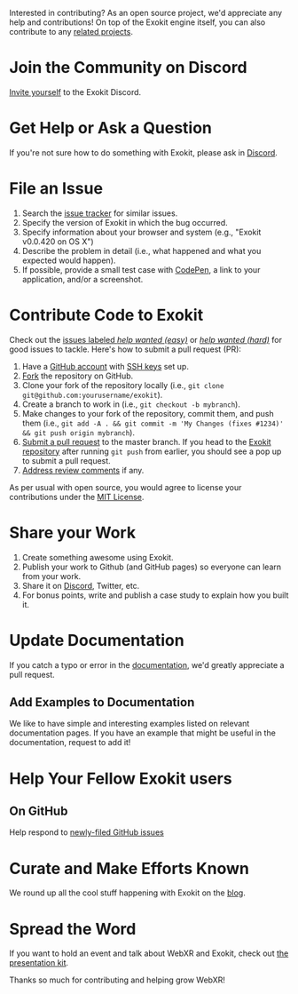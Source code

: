 
Interested in contributing? As an open source project, we'd appreciate any help
and contributions! On top of the Exokit engine itself, you can also
contribute to any [related projects](https://github.com/exokitxr).


# Join the Community on Discord 

[Invite yourself](https://discord.gg/Apk6cZN) to the Exokit Discord.

# Get Help or Ask a Question

If you're not sure how to do something with Exokit, please ask in [Discord](https://discord.gg/Apk6cZN).

# File an Issue

1. Search the [issue tracker](https://github.com/exokitxr/exokit/issues) for similar issues.
2. Specify the version of Exokit in which the bug occurred.
3. Specify information about your browser and system (e.g., "Exokit v0.0.420 on OS X")
4. Describe the problem in detail (i.e., what happened and what you expected would happen).
5. If possible, provide a small test case with [CodePen](http://codepen.io), a link to your application, and/or a screenshot.

# Contribute Code to Exokit

[exokit]: https://github.com/exokitxr/exokit/
[easy]: https://github.com/exokitxr/exokit/issues?q=is%3Aopen+is%3Aissue+label%3Aeasy
[hard]: https://github.com/exokitxr/exokit/issues?q=is%3Aopen+is%3Aissue+label%3Ahard
[pr]: https://www.digitalocean.com/community/tutorials/how-to-create-a-pull-request-on-github
[ssh]: https://help.github.com/articles/generating-a-new-ssh-key-and-adding-it-to-the-ssh-agent/

Check out the [issues labeled *help wanted (easy)*][easy] or [*help wanted
(hard)*][hard] for good issues to tackle. Here's how to submit a pull request (PR):

1. Have a [GitHub account](https://github.com/join) with [SSH keys][ssh] set up.
2. [Fork](https://github.com/exokitxr/exokit/fork) the repository on GitHub.
3. Clone your fork of the repository locally (i.e., `git clone git@github.com:yourusername/exokit`).
4. Create a branch to work in (i.e., `git checkout -b mybranch`).
5. Make changes to your fork of the repository, commit them, and push them (i.e., `git add -A . && git commit -m 'My Changes (fixes #1234)' && git push origin mybranch`).
6. [Submit a pull request][pr] to the master branch. If you head to the [Exokit repository][exokit] after running `git push` from earlier, you should see a pop up to submit a pull request.
7. [Address review comments](http://stackoverflow.com/questions/9790448/how-to-update-a-pull-request) if any.

As per usual with open source, you would agree to license your contributions
under the [MIT License](LICENSE).

# Share your Work

1. Create something awesome using Exokit.
2. Publish your work to Github (and GitHub pages) so everyone can learn from your work.
3. Share it on [Discord](https://discord.gg/Apk6cZN), Twitter, etc.
4. For bonus points, write and publish a case study to explain how you built it.

# Update Documentation

If you catch a typo or error in the [documentation](https://exokit.org/docs/), we'd greatly appreciate a
pull request.



## Add Examples to Documentation

We like to have simple and interesting examples listed on relevant documentation pages. If you have an example that might be useful in the documentation, request to add it!

# Help Your Fellow Exokit users

## On GitHub

Help respond to [newly-filed GitHub issues](https://github.com/exokitxr/exokit/issues)

# Curate and Make Efforts Known

We round up all the cool stuff happening with Exokit on the [blog](https://exokit.org/blog).

# Spread the Word

If you want to hold an event and talk about WebXR and Exokit, check out [the
presentation kit](https://github.com/exokitxr/exokit-presentation-kit).

Thanks so much for contributing and helping grow WebXR!
